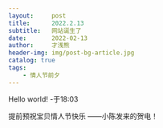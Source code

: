 ```yaml
---
layout:     post
title:      2022.2.13
subtitle:   网站诞生了
date:       2022-02-13
author:     才浅熊
header-img: img/post-bg-article.jpg
catalog: true
tags:
    - 情人节前夕
---
```


Hello world!  -于18:03

提前预祝宝贝情人节快乐 ——小陈发来的贺电！